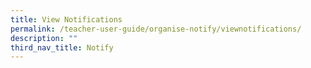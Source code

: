 ```yaml
---
title: View Notifications
permalink: /teacher-user-guide/organise-notify/viewnotifications/
description: ""
third_nav_title: Notify
---
```


